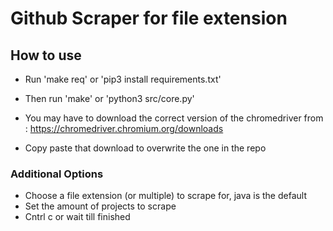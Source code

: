 # Github Scraper for file extension

## How to use

- Run 'make req' or 'pip3 install requirements.txt'
- Then run 'make' or 'python3 src/core.py'

- You may have to download the correct version of the chromedriver from : https://chromedriver.chromium.org/downloads
- Copy paste that download to overwrite the one in the repo


### Additional Options 
- Choose a file extension (or multiple) to scrape for, java is the default
- Set the amount of projects to scrape
- Cntrl c or wait till finished
